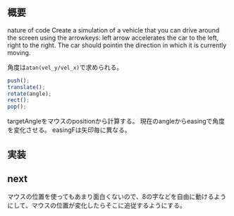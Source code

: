 ## 概要
nature of code 
Create a simulation of a vehicle that you can drive around the screen using the arrowkeys: left arrow accelerates the car to the left, right to the right. The car should pointin the direction in which it is currently moving.

角度は`atan(vel_y/vel_x)`で求められる。
```js
push();
translate();
rotate(angle);
rect();
pop();
```
targetAngleをマウスのpositionから計算する。
現在のangleからeasingで角度を変化させる。
easingFは矢印毎に異なる。

## 実装

## next
マウスの位置を使ってもあまり面白くないので、8の字などを自由に動けるようにして、マウスの位置が変化したらそこに追従するようにする。
